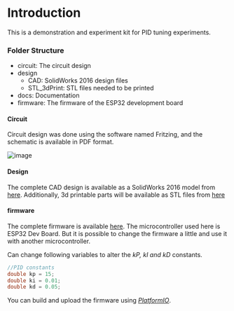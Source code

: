 # Introduction

This is a demonstration and experiment kit for PID tuning experiments.



### Folder Structure

- circuit: The circuit design
- design
    - CAD: SolidWorks 2016 design files
    - STL_3dPrint: STL files needed to be printed
- docs: Documentation
- firmware: The firmware of the ESP32 development board

#### Circuit

Circuit design was done using the software named Fritzing, and the schematic is available in PDF format.

![image](https://user-images.githubusercontent.com/11540782/158548865-b33d34e3-3fe2-4efb-8626-4ecc9cf046ce.png)

#### Design

The complete CAD design is available as a SolidWorks 2016 model from [here](https://github.com/NuwanJ/pid-experiment-kit/design/CAD/). Additionally, 3d printable parts will be available as STL files from [here](https://github.com/NuwanJ/pid-experiment-kit/design/STL_3dPrint)

#### firmware

The complete firmware is available [here](https://github.com/NuwanJ/pid-experiment-kit/firmware). The microcontroller used here is ESP32 Dev Board. But it is possible to change the firmware a little and use it with another microcontroller.

Can change following variables to alter the *kP, kI and kD* constants.
```cpp
//PID constants
double kp = 15;
double ki = 0.01;
double kd = 0.05;
```

You can build and upload the firmware using *[PlatformIO](https://platformio.org/)*.
